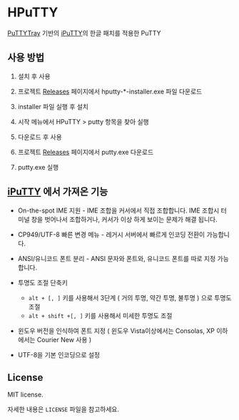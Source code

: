 # HPuTTY


[PuTTYTray][1] 기반의 [iPuTTY][2]의 한글 패치를 적용한 PuTTY

## 사용 방법

1. 설치 후 사용

  1. 프로젝트 [Releases](https://github.com/teamnop/HPuTTY/releases/latest) 페이지에서 hputty-*-installer.exe 파일 다운로드
  2. installer 파일 실행 후 설치
  3. 시작 메뉴에서 HPuTTY &gt; putty 항목을 찾아 실행

2. 다운로드 후 사용

  1. 프로젝트 [Releases](https://github.com/teamnop/HPuTTY/releases/latest) 페이지에서 putty.exe 다운로드
  2. putty.exe 실행

## [iPuTTY][2] 에서 가져온 기능

* On-the-spot IME 지원 - IME 조합을 커서에서 직접 조합합니다. IME 조합시 터미널 창을 벗어나서 조합하거나, 커서가 이상 하게 보이는 문제가 해결 됩니다.
* CP949/UTF-8 빠른 변경 메뉴 - 레거시 서버에서 빠르게 인코딩 전환이 가능합니다.
* ANSI/유니코드 폰트 분리 - ANSI 문자와 폰트와, 유니코드 폰트를 따로 지정 가능합니다.
* 투명도 조절 단축키

  * `alt + [, ]` 키를 사용해서 3단계 ( 거의 투명, 약간 투명, 불투명 ) 으로 투명도 조절
  * `alt + shift +[, ]` 키를 사용해서 미세한 투명도 조절
  
* 윈도우 버전을 인식하여 폰트 지정 ( 윈도우 Vista이상에서는 Consolas, XP 이하에서는 Courier New 사용 )
* UTF-8을 기본 인코딩으로 설정

## License

MIT license.

자세한 내용은 `LICENSE` 파일을 참고하세요.

  [1]: https://puttytray.goeswhere.com/
  [2]: https://bitbucket.org/daybreaker/iputty/

